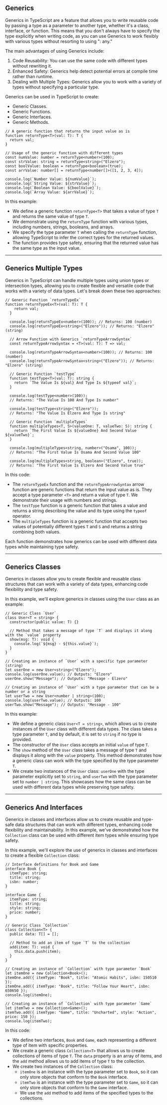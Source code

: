 ## Generics

Generics in TypeScript are a feature that allows you to write reusable code by passing a type as a parameter to another type, whether it's a class, interface, or function. This means that you don't always have to specify the type explicitly when writing code, as you can use Generics to work flexibly with various types without resorting to using ": any."

The main advantages of using Generics include:

1. Code Reusability: You can use the same code with different types without rewriting it.
2. Enhanced Safety: Generics help detect potential errors at compile time rather than runtime.
3. Dealing with Multiple Types: Generics allow you to work with a variety of types without specifying a particular type.

Generics can be used in TypeScript to create:

- Generic Classes.
- Generic Functions.
- Generic Interfaces.
- Generic Methods.

```tsx
// A generic function that returns the input value as is
function returnType<T>(val: T): T {
  return val;
}

// Usage of the generic function with different types
const numValue: number = returnType<number>(100);
const strValue: string = returnType<string>("Elzero");
const boolValue: boolean = returnType<boolean>(true);
const arrValue: number[] = returnType<number[]>([1, 2, 3, 4]);

console.log(`Number Value: ${numValue}`);
console.log(`String Value: ${strValue}`);
console.log(`Boolean Value: ${boolValue}`);
console.log(`Array Value: ${arrValue}`);
```

In this example:

- We define a generic function `returnType<T>` that takes a value of type `T` and returns the same value of type `T`.
- We demonstrate using the `returnType` function with various types, including numbers, strings, booleans, and arrays.
- We specify the type parameter `T` when calling the `returnType` function, allowing TypeScript to infer the correct types for the returned values.
- The function provides type safety, ensuring that the returned value has the same type as the input value.

---

## **Generics Multiple Types**

Generics in TypeScript can handle multiple types using union types or intersection types, allowing you to create flexible and versatile code that works with a variety of data types. Let's break down these two approaches:

```tsx
// Generic Function `returnTypeEx`
function returnTypeEx<T>(val: T): T {
    return val;
  }
  
  console.log(returnTypeEx<number>(100)); // Returns: 100 (number)
  console.log(returnTypeEx<string>("Elzero")); // Returns: "Elzero" (string)
  
  // Arrow Function with Generics `returnTypeArrowSyntax`
  const returnTypeArrowSyntax = <T>(val: T): T => val;
  
  console.log(returnTypeArrowSyntax<number>(100)); // Returns: 100 (number)
  console.log(returnTypeArrowSyntax<string>("Elzero")); // Returns: "Elzero" (string)
  
  // Generic Function `testType`
  function testType<T>(val: T): string {
    return `The Value Is ${val} And Type Is ${typeof val}`;
  }
  
  console.log(testType<number>(100));
  // Returns: "The Value Is 100 And Type Is number"
  
  console.log(testType<string>("Elzero"));
  // Returns: "The Value Is Elzero And Type Is string"
  
  // Generic Function `multipleTypes`
  function multipleTypes<T, S>(valueOne: T, valueTwo: S): string {
    return `The First Value Is ${valueOne} And Second Value ${valueTwo}`;
  }
  
  console.log(multipleTypes<string, number>("Osama", 100));
  // Returns: "The First Value Is Osama And Second Value 100"
  
  console.log(multipleTypes<string, boolean>("Elzero", true));
  // Returns: "The First Value Is Elzero And Second Value true"
```

In this code:

- The `returnTypeEx` function and the `returnTypeArrowSyntax` arrow function are generic functions that return the input value as is. They accept a type parameter `<T>` and return a value of type `T`. We demonstrate their usage with numbers and strings.
- The `testType` function is a generic function that takes a value and returns a string describing the value and its type using the `typeof` operator.
- The `multipleTypes` function is a generic function that accepts two values of potentially different types `T` and `S` and returns a string combining both values.

Each function demonstrates how generics can be used with different data types while maintaining type safety.

---

## **Generics Classes**

Generics in classes allow you to create flexible and reusable class structures that can work with a variety of data types, enhancing code flexibility and type safety.

In this example, we'll explore generics in classes using the `User` class as an example:

```tsx
// Generic Class `User`
class User<T = string> {
  constructor(public value: T) {}

  // Method that takes a message of type `T` and displays it along with the `value` property
  show(msg: T): void {
    console.log(`${msg} - ${this.value}`);
  }
}

// Creating an instance of `User` with a specific type parameter (string)
let userOne = new User<string>("Elzero");
console.log(userOne.value); // Outputs: "Elzero"
userOne.show("Message"); // Outputs: "Message - Elzero"

// Creating an instance of `User` with a type parameter that can be a number or a string
let userTwo = new User<number | string>(100);
console.log(userTwo.value); // Outputs: 100
userTwo.show("Message"); // Outputs: "Message - 100"

```

In this example:

- We define a generic class `User<T = string>`, which allows us to create instances of the `User` class with different data types. The class takes a type parameter `T`, and by default, it is set to `string` if no type is provided.
- The constructor of the `User` class accepts an initial `value` of type `T`.
- The `show` method of the `User` class takes a message of type `T` and displays it along with the `value` property. This method demonstrates how a generic class can work with the type specified by the type parameter `T`.
- We create two instances of the `User` class: `userOne` with the type parameter explicitly set to `string`, and `userTwo` with the type parameter set to `number | string`. This showcases how the same class can be used with different data types while preserving type safety.

---

## ****Generics And Interfaces****

Generics in classes and interfaces allow us to create reusable and type-safe data structures that can work with different types, enhancing code flexibility and maintainability. In this example, we've demonstrated how the `Collection` class can be used with different item types while ensuring type safety.

In this example, we'll explore the use of generics in classes and interfaces to create a flexible `Collection` class:

```tsx
// Interface definitions for Book and Game
interface Book {
  itemType: string;
  title: string;
  isbn: number;
}

interface Game {
  itemType: string;
  title: string;
  style: string;
  price: number;
}

// Generic Class `Collection`
class Collection<T> {
  public data: T[] = [];

  // Method to add an item of type `T` to the collection
  add(item: T): void {
    this.data.push(item);
  }
}

// Creating an instance of `Collection` with type parameter `Book`
let itemOne = new Collection<Book>();
itemOne.add({ itemType: "Book", title: "Atomic Habits", isbn: 150510 });
itemOne.add({ itemType: "Book", title: "Follow Your Heart", isbn: 650650 });
console.log(itemOne);

// Creating an instance of `Collection` with type parameter `Game`
let itemTwo = new Collection<Game>();
itemTwo.add({ itemType: "Game", title: "Uncharted", style: "Action", price: 150 });
console.log(itemTwo);

```

In this code:

- We define two interfaces, `Book` and `Game`, each representing a different type of item with specific properties.
- We create a generic class `Collection<T>` that allows us to create collections of items of type `T`. The `data` property is an array of items, and the `add` method allows us to add items of type `T` to the collection.
- We create two instances of the `Collection` class:
    - `itemOne` is an instance with the type parameter set to `Book`, so it can only store objects that conform to the `Book` interface.
    - `itemTwo` is an instance with the type parameter set to `Game`, so it can only store objects that conform to the `Game` interface.
    - We use the `add` method to add items of the specified types to the collections.